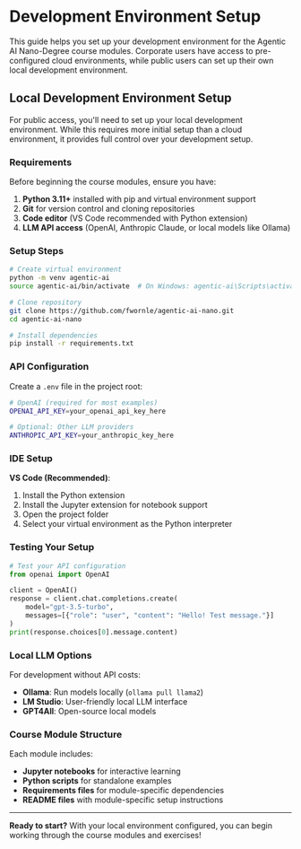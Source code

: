 # Development Environment Setup

<script>
// Corporate network redirect
if (window.location.hostname.includes('fwornle.github.io') && 
    window.CorporateContentLoader && 
    window.networkDetection && 
    window.networkDetection.isCorporateNetwork) {
    // Redirect to corporate version
    window.location.href = '../corporate-only/00_intro/coder-detailed/';
}
</script>

This guide helps you set up your development environment for the Agentic AI Nano-Degree course modules. Corporate users have access to pre-configured cloud environments, while public users can set up their own local development environment.

## Local Development Environment Setup

For public access, you'll need to set up your local development environment. While this requires more initial setup than a cloud environment, it provides full control over your development setup.

### Requirements

Before beginning the course modules, ensure you have:

1. **Python 3.11+** installed with pip and virtual environment support  
2. **Git** for version control and cloning repositories  
3. **Code editor** (VS Code recommended with Python extension)  
4. **LLM API access** (OpenAI, Anthropic Claude, or local models like Ollama)  

### Setup Steps

```bash
# Create virtual environment
python -m venv agentic-ai
source agentic-ai/bin/activate  # On Windows: agentic-ai\Scripts\activate

# Clone repository
git clone https://github.com/fwornle/agentic-ai-nano.git
cd agentic-ai-nano

# Install dependencies
pip install -r requirements.txt
```

### API Configuration

Create a `.env` file in the project root:

```bash
# OpenAI (required for most examples)
OPENAI_API_KEY=your_openai_api_key_here

# Optional: Other LLM providers
ANTHROPIC_API_KEY=your_anthropic_key_here
```

### IDE Setup

**VS Code (Recommended)**:
1. Install the Python extension
2. Install the Jupyter extension for notebook support
3. Open the project folder
4. Select your virtual environment as the Python interpreter

### Testing Your Setup

```python
# Test your API configuration
from openai import OpenAI

client = OpenAI()
response = client.chat.completions.create(
    model="gpt-3.5-turbo",
    messages=[{"role": "user", "content": "Hello! Test message."}]
)
print(response.choices[0].message.content)
```

### Local LLM Options

For development without API costs:

- **Ollama**: Run models locally (`ollama pull llama2`)  
- **LM Studio**: User-friendly local LLM interface  
- **GPT4All**: Open-source local models  

### Course Module Structure

Each module includes:

- **Jupyter notebooks** for interactive learning  
- **Python scripts** for standalone examples  
- **Requirements files** for module-specific dependencies  
- **README files** with module-specific setup instructions  

---

**Ready to start?** With your local environment configured, you can begin working through the course modules and exercises!